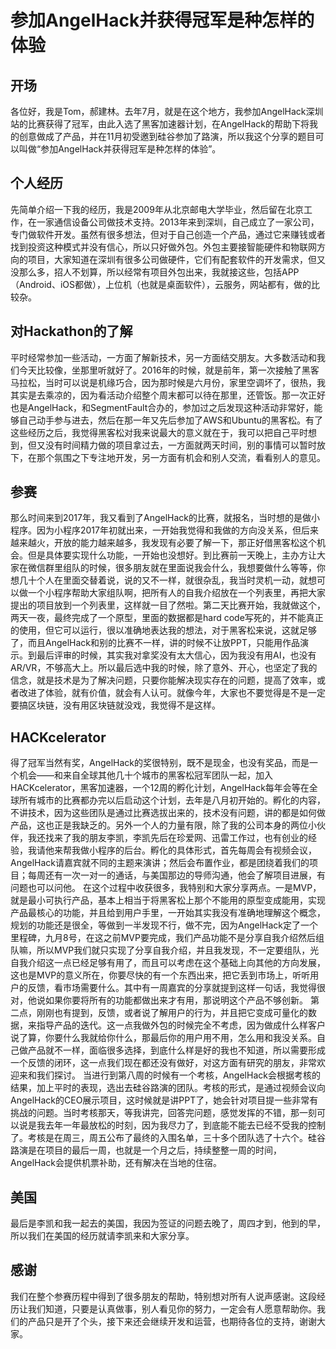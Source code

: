 # 参加AngelHack并获得冠军是种怎样的体验
## 开场
各位好，我是Tom，郝建林。去年7月，就是在这个地方，我参加AngelHack深圳站的比赛获得了冠军，由此入选了黑客加速器计划，在AngelHack的帮助下将我的创意做成了产品，并在11月初受邀到硅谷参加了路演，所以我这个分享的题目可以叫做“参加AngelHack并获得冠军是种怎样的体验”。
## 个人经历
先简单介绍一下我的经历，我是2009年从北京邮电大学毕业，然后留在北京工作，在一家通信设备公司做技术支持。2013年来到深圳，自己成立了一家公司，专门做软件开发。虽然有很多想法，但对于自己创造一个产品，通过它来赚钱或者找到投资这种模式并没有信心，所以只好做外包。外包主要接智能硬件和物联网方向的项目，大家知道在深圳有很多公司做硬件，它们有配套软件的开发需求，但又没那么多，招人不划算，所以经常有项目外包出来，我就接这些，包括APP（Android、iOS都做），上位机（也就是桌面软件），云服务，网站都有，做的比较杂。
## 对Hackathon的了解
平时经常参加一些活动，一方面了解新技术，另一方面结交朋友。大多数活动和我们今天比较像，坐那里听就好了。2016年的时候，就是前年，第一次接触了黑客马拉松，当时可以说是机缘巧合，因为那时候是六月份，家里空调坏了，很热，我其实是去乘凉的，因为看活动介绍整个周末都可以待在那里，还管饭。那一次正好也是AngelHack，和SegmentFault合办的，参加过之后发现这种活动非常好，能够自己动手参与进去，然后在那一年又先后参加了AWS和Ubuntu的黑客松。有了这些经历之后，我觉得黑客松对我来说最大的意义就在于，我可以把自己平时想到，但又没有时间精力做的项目拿过去，一方面就两天时间，别的事情可以暂时放下，在那个氛围之下专注地开发，另一方面有机会和别人交流，看看别人的意见。
## 参赛
那么时间来到2017年，我又看到了AngelHack的比赛，就报名，当时想的是做小程序。因为小程序2017年初就出来，一开始我觉得和我做的方向没关系，但后来越来越火，开放的能力越来越多，我发现有必要了解一下，那正好借黑客松这个机会。但是具体要实现什么功能，一开始也没想好。到比赛前一天晚上，主办方让大家在微信群里组队的时候，很多朋友就在里面说我会什么，我想要做什么等等，你想几十个人在里面交替着说，说的又不一样，就很杂乱，我当时灵机一动，就想可以做一个小程序帮助大家组队啊，把所有人的自我介绍放在一个列表里，再把大家提出的项目放到一个列表里，这样就一目了然啦。第二天比赛开始，我就做这个，两天一夜，最终完成了一个原型，里面的数据都是hard code写死的，并不能真正的使用，但它可以运行，很以准确地表达我的想法，对于黑客松来说，这就足够了，而且AngelHack和别的比赛不一样，讲的时候不让放PPT，只能用作品演示。到最后评审的时候，其实我对拿奖没有太大信心，因为我没有用AI，也没有AR/VR，不够高大上。所以最后选中我的时候，除了意外、开心，也坚定了我的信念，就是技术是为了解决问题，只要你能解决现实存在的问题，提高了效率，或者改进了体验，就有价值，就会有人认可。就像今年，大家也不要觉得是不是一定要搞区块链，没有用区块链就没戏，我觉得不是这样。
## HACKcelerator
得了冠军当然有奖，AngelHack的奖很特别，既不是现金，也没有奖品，而是一个机会——和来自全球其他几十个城市的黑客松冠军团队一起，加入HACKcelerator，黑客加速器，一个12周的孵化计划，AngelHack每年会等在全球所有城市的比赛都办完以后启动这个计划，去年是八月初开始的。孵化的内容，不讲技术，因为这些团队是通过比赛选拔出来的，技术没有问题，讲的都是如何做产品，这也正是我缺乏的。另外一个人的力量有限，除了我的公司本身的两位小伙伴，我还找来了我的朋友李凯，李凯先后在珍爱网、迅雷工作过，也有创业的经验，我请他来帮我做小程序的后台。孵化的具体形式，首先每周会有视频会议，AngelHack请嘉宾就不同的主题来演讲；然后会布置作业，都是团绕着我们的项目；每周还有一次一对一的通话，与美国那边的导师沟通，他会了解项目进展，有问题也可以问他。
在这个过程中收获很多，我特别和大家分享两点。一是MVP，就是最小可执行产品，基本上相当于将黑客松上那个不能用的原型变成能用，实现产品最核心的功能，并且给到用户手里，一开始其实我没有准确地理解这个概念，规划的功能还是很全，等做到一半发现不行，做不完，因为AngelHack定了一个里程碑，九月8号，在这之前MVP要完成，我们产品功能不是分享自我介绍然后组队嘛，所以MVP我们就只实现了分享自我介绍，并且我发现，不一定要组队，光自我介绍这一点已经足够有用了，而且可以考虑在这个基础上向其他的方向发展，这也是MVP的意义所在，你要尽快的有一个东西出来，把它丢到市场上，听听用户的反馈，看市场需要什么。其中有一周嘉宾的分享就提到这样一句话，我觉得很对，他说如果你要将所有的功能都做出来才有用，那说明这个产品不够创新。
第二点，刚刚也有提到，反馈，或者说了解用户的行为，并且把它变成可量化的数据，来指导产品的迭代。这一点我做外包的时候完全不考虑，因为做成什么样客户说了算，你要什么我就给你什么，那最后你的用户用不用，怎么用和我没关系。自己做产品就不一样，面临很多选择，到底什么样是好的我也不知道，所以需要形成一个反馈的闭环，这一点我们现在都还没有做好，对这方面有研究的朋友，非常欢迎来和我们探讨。
当进行到第八周的时候有一个考核，AngelHack会根据考核的结果，加上平时的表现，选出去硅谷路演的团队。考核的形式，是通过视频会议向AngelHack的CEO展示项目，这时候就是讲PPT了，她会针对项目提一些非常有挑战的问题。当时考核那天，等我讲完，回答完问题，感觉发挥的不错，那一刻可以说是我去年一年最放松的时刻，因为我尽力了，到底能不能去已经不受我的控制了。考核是在周三，周五公布了最终的入围名单，三十多个团队选了十六个。硅谷路演是在项目的最后一周，也就是一个月之后，持续整整一周的时间，AngelHack会提供机票补助，还有解决在当地的住宿。
## 美国
最后是李凯和我一起去的美国，我因为签证的问题去晚了，周四才到，他到的早，所以我们在美国的经历就请李凯来和大家分享。
## 感谢
我们在整个参赛历程中得到了很多朋友的帮助，特别想对所有人说声感谢。这段经历让我们知道，只要是认真做事，别人看见你的努力，一定会有人愿意帮助你。我们的产品只是开了个头，接下来还会继续开发和运营，也期待各位的支持，谢谢大家。